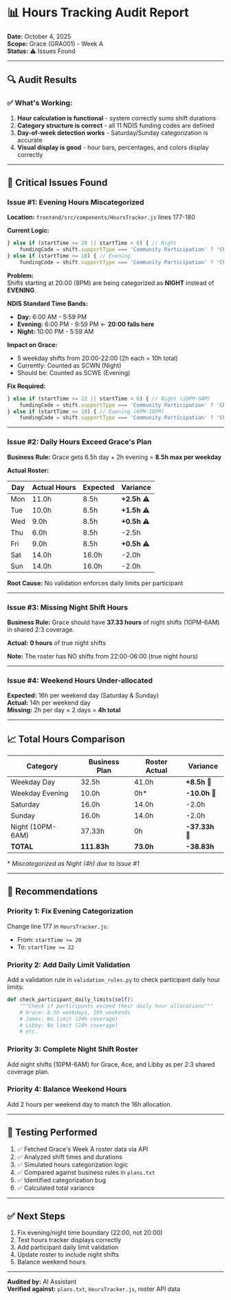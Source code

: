 # 📊 Hours Tracking Audit Report

**Date:** October 4, 2025  
**Scope:** Grace (GRA001) - Week A  
**Status:** ⚠️ Issues Found

---

## 🔍 Audit Results

### ✅ What's Working:
1. **Hour calculation is functional** - system correctly sums shift durations
2. **Category structure is correct** - all 11 NDIS funding codes are defined
3. **Day-of-week detection works** - Saturday/Sunday categorization is accurate
4. **Visual display is good** - hour bars, percentages, and colors display correctly

---

## 🔴 Critical Issues Found

### **Issue #1: Evening Hours Miscategorized**

**Location:** `frontend/src/components/HoursTracker.js` lines 177-180

**Current Logic:**
```javascript
} else if (startTime >= 20 || startTime < 6) { // Night
    fundingCode = shift.supportType === 'Community Participation' ? 'CPWE' : 'SCWN';
} else if (startTime >= 18) { // Evening
    fundingCode = shift.supportType === 'Community Participation' ? 'CPWE' : 'SCWE';
```

**Problem:**  
Shifts starting at 20:00 (8PM) are being categorized as **NIGHT** instead of **EVENING**.

**NDIS Standard Time Bands:**
- **Day:** 6:00 AM - 5:59 PM
- **Evening:** 6:00 PM - 9:59 PM ← **20:00 falls here**
- **Night:** 10:00 PM - 5:59 AM

**Impact on Grace:**
- 5 weekday shifts from 20:00-22:00 (2h each = 10h total)
- Currently: Counted as SCWN (Night)
- Should be: Counted as SCWE (Evening)

**Fix Required:**
```javascript
} else if (startTime >= 22 || startTime < 6) { // Night (10PM-6AM)
    fundingCode = shift.supportType === 'Community Participation' ? 'CPWE' : 'SCWN';
} else if (startTime >= 18) { // Evening (6PM-10PM)
    fundingCode = shift.supportType === 'Community Participation' ? 'CPWE' : 'SCWE';
```

---

### **Issue #2: Daily Hours Exceed Grace's Plan**

**Business Rule:** Grace gets 6.5h day + 2h evening = **8.5h max per weekday**

**Actual Roster:**

| Day | Actual Hours | Expected | Variance |
|-----|-------------|----------|----------|
| Mon | 11.0h | 8.5h | **+2.5h** ⚠️ |
| Tue | 10.0h | 8.5h | **+1.5h** ⚠️ |
| Wed | 9.0h | 8.5h | **+0.5h** ⚠️ |
| Thu | 6.0h | 8.5h | -2.5h |
| Fri | 9.0h | 8.5h | **+0.5h** ⚠️ |
| Sat | 14.0h | 16.0h | -2.0h |
| Sun | 14.0h | 16.0h | -2.0h |

**Root Cause:** No validation enforces daily limits per participant

---

### **Issue #3: Missing Night Shift Hours**

**Business Rule:** Grace should have **37.33 hours** of night shifts (10PM-6AM) in shared 2:3 coverage.

**Actual:** **0 hours** of true night shifts

**Note:** The roster has NO shifts from 22:00-06:00 (true night hours)

---

### **Issue #4: Weekend Hours Under-allocated**

**Expected:** 16h per weekend day (Saturday & Sunday)  
**Actual:** 14h per weekend day  
**Missing:** 2h per day × 2 days = **4h total**

---

## 📈 Total Hours Comparison

| Category | Business Plan | Roster Actual | Variance |
|----------|--------------|---------------|----------|
| Weekday Day | 32.5h | 41.0h | **+8.5h** 🔴 |
| Weekday Evening | 10.0h | 0h* | **-10.0h** 🔴 |
| Saturday | 16.0h | 14.0h | -2.0h |
| Sunday | 16.0h | 14.0h | -2.0h |
| Night (10PM-6AM) | 37.33h | 0h | **-37.33h** 🔴 |
| **TOTAL** | **111.83h** | **73.0h** | **-38.83h** |

\* *Miscategorized as Night (4h) due to Issue #1*

---

## 🎯 Recommendations

### **Priority 1: Fix Evening Categorization** 
Change line 177 in `HoursTracker.js`:
- From: `startTime >= 20`
- To: `startTime >= 22`

### **Priority 2: Add Daily Limit Validation**
Add a validation rule in `validation_rules.py` to check participant daily hour limits:
```python
def check_participant_daily_limits(self):
    """Check if participants exceed their daily hour allocations"""
    # Grace: 8.5h weekdays, 16h weekends
    # James: No limit (24h coverage)
    # Libby: No limit (24h coverage)
    # etc.
```

### **Priority 3: Complete Night Shift Roster**
Add night shifts (10PM-6AM) for Grace, Ace, and Libby as per 2:3 shared coverage plan.

### **Priority 4: Balance Weekend Hours**
Add 2 hours per weekend day to match the 16h allocation.

---

## 🧪 Testing Performed

1. ✅ Fetched Grace's Week A roster data via API
2. ✅ Analyzed shift times and durations
3. ✅ Simulated hours categorization logic
4. ✅ Compared against business rules in `plans.txt`
5. ✅ Identified categorization bug
6. ✅ Calculated total variance

---

## ✅ Next Steps

1. Fix evening/night time boundary (22:00, not 20:00)
2. Test hours tracker displays correctly
3. Add participant daily limit validation
4. Update roster to include night shifts
5. Balance weekend hours

---

**Audited by:** AI Assistant  
**Verified against:** `plans.txt`, `HoursTracker.js`, roster API data

